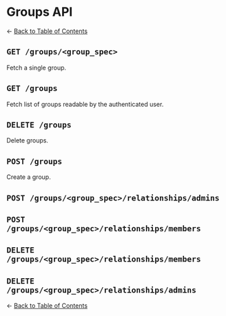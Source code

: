 # Groups API

&larr; [Back to Table of Contents](index.md)
## `GET /groups/<group_spec>`
Fetch a single group.
## `GET /groups`
Fetch list of groups readable by the authenticated user.
## `DELETE /groups`
Delete groups.
## `POST /groups`
Create a group.
## `POST /groups/<group_spec>/relationships/admins`
## `POST /groups/<group_spec>/relationships/members`
## `DELETE /groups/<group_spec>/relationships/members`
## `DELETE /groups/<group_spec>/relationships/admins`

&larr; [Back to Table of Contents](index.md)
